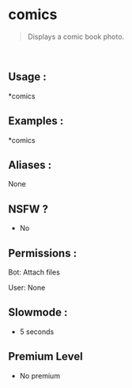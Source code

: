 # comics

> Displays a comic book photo.

<br>

## Usage :

*comics

## Examples :

*comics

## Aliases :

None

## NSFW ?

- No

## Permissions :

Bot: Attach files
<br>

User: None

## Slowmode :

- 5 seconds

## Premium Level

- No premium
